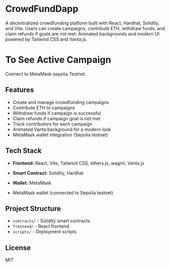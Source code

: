 
# CrowdFundDapp

A decentralized crowdfunding platform built with React, Hardhat, Solidity, and Vite. Users can create campaigns, contribute ETH, withdraw funds, and claim refunds if goals are not met. Animated backgrounds and modern UI powered by Tailwind CSS and Vanta.js.

# To See Active Campaign

Connect to MetaMask sepolia Testnet.

## Features
- Create and manage crowdfunding campaigns
- Contribute ETH to campaigns
- Withdraw funds if campaign is successful
- Claim refunds if campaign goal is not met
- Track contributors for each campaign
- Animated Vanta background for a modern look
- MetaMask wallet integration (Sepolia testnet)

## Tech Stack
- **Frontend:** React, Vite, Tailwind CSS, ethers.js, wagmi, Vanta.js
- **Smart Contract:** Solidity, Hardhat
- **Wallet:** MetaMask


- MetaMask wallet (connected to Sepolia testnet)

## Project Structure
- `contracts/` - Solidity smart contracts
- `frontend/` - React frontend
- `scripts/` - Deployment scripts


## License
MIT
